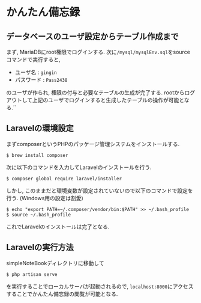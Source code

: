 # かんたん備忘録

## データベースのユーザ設定からテーブル作成まで
まず, MariaDBにroot権限でログインする. 次に`/mysql/mysqlEnv.sql`をsourceコマンドで実行すると, 

- ユーザ名 : `gingin`
- パスワード : `Pass2438`

のユーザが作られ, 権限の付与と必要なテーブルの生成が完了する.
rootからログアウトして上記のユーザでログインすると生成したテーブルの操作が可能となる.´´

## Laravelの環境設定
まずcomposerというPHPのパッケージ管理システムをインストールする.
```
$ brew install composer
```


次に以下のコマンドを入力してLaravelのインストールを行う.
```
$ composer global require laravel/installer
```

しかし, このままだと環境変数が設定されていないので以下のコマンドで設定を行う. (Windows用の設定は割愛)
```
$ echo "export PATH=~/.composer/vendor/bin:$PATH" >> ~/.bash_profile
$ source ~/.bash_profile
```
これでLaravelのインストールは完了となる.

## Laravelの実行方法
simpleNoteBookディレクトリに移動して
```
$ php artisan serve
```
を実行することでローカルサーバが起動されるので, `localhost:8000`にアクセスすることでかんたん備忘録の閲覧が可能となる.

